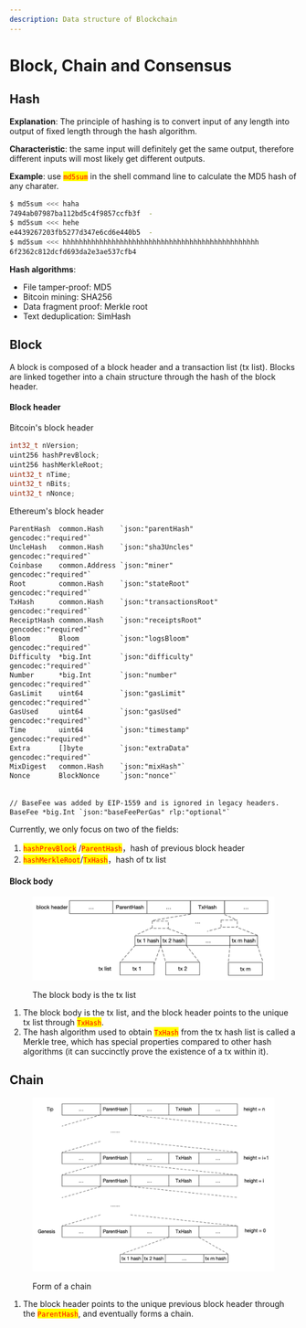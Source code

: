 ```yaml
---
description: Data structure of Blockchain
---
```


# Block, Chain and Consensus

## Hash

**Explanation**: The principle of hashing is to convert input of any length into output of fixed length through the hash algorithm.

**Characteristic**: the same input will definitely get the same output, therefore different inputs will most likely get different outputs.

**Example**: use <mark style="color:red;">`md5sum`</mark> in the shell command line to calculate the MD5 hash of any charater.

```sh
$ md5sum <<< haha
7494ab07987ba112bd5c4f9857ccfb3f  -
$ md5sum <<< hehe
e4439267203fb5277d347e6cd6e440b5  -
$ md5sum <<< hhhhhhhhhhhhhhhhhhhhhhhhhhhhhhhhhhhhhhhhhhhhhhhh
6f2362c812dcfd693da2e3ae537cfb4
```

**Hash algorithms**:

* File tamper-proof: MD5
* Bitcoin mining: SHA256
* Data fragment proof: Merkle root
* Text deduplication: SimHash

## Block

A block is composed of a block header and a transaction list (tx list). Blocks are linked together into a chain structure through the hash of the block header.

#### Block header

Bitcoin's block header&#x20;

```cpp
int32_t nVersion; 
uint256 hashPrevBlock; 
uint256 hashMerkleRoot; 
uint32_t nTime; 
uint32_t nBits; 
uint32_t nNonce;
```

Ethereum's block header

```solidity
ParentHash  common.Hash    `json:"parentHash"       gencodec:"required"`
UncleHash   common.Hash    `json:"sha3Uncles"       gencodec:"required"`
Coinbase    common.Address `json:"miner"            gencodec:"required"`
Root        common.Hash    `json:"stateRoot"        gencodec:"required"`
TxHash      common.Hash    `json:"transactionsRoot" gencodec:"required"`
ReceiptHash common.Hash    `json:"receiptsRoot"     gencodec:"required"`
Bloom       Bloom          `json:"logsBloom"        gencodec:"required"`
Difficulty  *big.Int       `json:"difficulty"       gencodec:"required"`
Number      *big.Int       `json:"number"           gencodec:"required"`
GasLimit    uint64         `json:"gasLimit"         gencodec:"required"`
GasUsed     uint64         `json:"gasUsed"          gencodec:"required"`
Time        uint64         `json:"timestamp"        gencodec:"required"`
Extra       []byte         `json:"extraData"        gencodec:"required"`
MixDigest   common.Hash    `json:"mixHash"`
Nonce       BlockNonce     `json:"nonce"`


// BaseFee was added by EIP-1559 and is ignored in legacy headers.
BaseFee *big.Int `json:"baseFeePerGas" rlp:"optional"`
```

Currently, we only focus on two of the fields:

1. <mark style="color:red;">`hashPrevBlock`</mark> /<mark style="color:red;">`ParentHash`</mark>，hash of previous block header
2. <mark style="color:red;">`hashMerkleRoot`</mark>/<mark style="color:red;">`TxHash`</mark>，hash of tx list

#### Block body

<figure><img src="../.gitbook/assets/block-body.png" alt=""><figcaption><p>The block body is the tx list</p></figcaption></figure>

1. The block body is the tx list, and the block header points to the unique tx list through <mark style="color:red;">`TxHash`</mark>.
2. The hash algorithm used to obtain <mark style="color:red;">`TxHash`</mark> from the tx hash list is called a Merkle tree, which has special properties compared to other hash algorithms (it can succinctly prove the existence of a tx within it).

## Chain

<figure><img src="../.gitbook/assets/chain.png" alt=""><figcaption><p>Form of a chain</p></figcaption></figure>

1. The block header points to the unique previous block header through the <mark style="color:red;">`ParentHash`</mark>, and eventually forms a chain.

